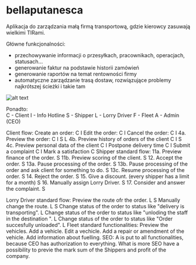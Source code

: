 ﻿# bellaputanesca

Aplikacja do zarządzania małą firmą transportową, gdzie kierowcy zasuwają wielkimi TIRami.

Główne funkcjonalności:
 - przechowywanie informacji o przesyłkach, pracownikach, operacjach, statusach...
 - generowanie faktur na podstawie historii zamówień
 - generowanie raportów na temat rentowności firmy
 - automatyczne zarządzanie trasą dostaw, rozwiązujące problemy najkrótszej ścieżki i takie tam
 
 ![alt text](https://raw.githubusercontent.com/julian4programmers/bellaputanesca/master/design.png)
 
 Ponadto:  
 C - Client
I - Info Hotline
S - Shipper
L - Lorry Driver
F - Fleet
A - Admin (CEO)

Client flow:
Create an order: C I
Edit the order: C I
Cancel the order: C I
4a. Preview the order: C I S L
4b. Preview history of orders of the client C I S
4c. Preview personal data of the client C I
Postpone delivery time C I
Submit a complaint C I
Mark a satisfaction C
Shipper standard flow:
11a. Preview finance of the order. S
11b. Preview scoring of the client. S
12. Accept the order. S
13a. Pause processing of the order. S
13b. Pause processing of the order and ask client for something to do. S
13c. Resume processing of the order. S
14. Reject the order. S
15. Give a discount. (every shipper has a limit for a month) S
16. Manually assign Lorry Driver. S
17. Consider and answer the complaint. S

Lorry Driver standard flow:
Preview the route ofr the order. L S
Manually change the route. L S
Change status of the order to status like "delivery is transporting". L
Change status of the order to status like "unloding the staff in the destination ". L
Change status of the order to status like "Order succesfully unloaded". L
Fleet standard functionalities:
Preview the vehicles.
Add a vehicle.
Edit a vechicle.
Add a repair or amendment of the vehicle.
Add information about fuelling.
SEO:
A is put to all functionalities, because CEO has authorization to everything.
What is more SEO have a possibility to previe the mark sum of the Shippers and profit of the company.
